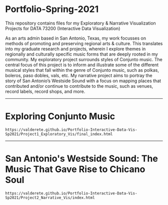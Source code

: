 # Portfolio-Spring-2021
This repository contains files for my Exploratory & Narrative Visualization Projects for DATA 73200 (Interactive Data Visualization) 

As an arts admin based in San Antonio, Texas, my work focusses on methods of promoting and preserving regional arts & culture. This translates into my graduate research and projects, wherein I explore themes in regionally and culturally specific music forms that are deeply rooted in my community. My exploratory project surrounds styles of Conjunto music. The central focus of this project is to inform and illustrate some of the different musical styles that fall within the genre of Conjunto music, such as polkas, boleros, paso dobles, vals, etc. My narrative project aims to portray the story of San Antonio’s Westside Sound with a focus on mapping places that contributed and/or continue to contribute to the music, such as venues, record labels, record shops, and more. 

-------------

# Exploring Conjunto Music

    https://valderete.github.io/Portfolio-Interactive-Data-Vis-Sp2021/Project1_Exploratory_Vis/final_index.html

-------------

# San Antonio's Westside Sound: The Music That Gave Rise to Chicano Soul

    https://valderete.github.io/Portfolio-Interactive-Data-Vis-Sp2021/Project2_Narrative_Vis/index.html